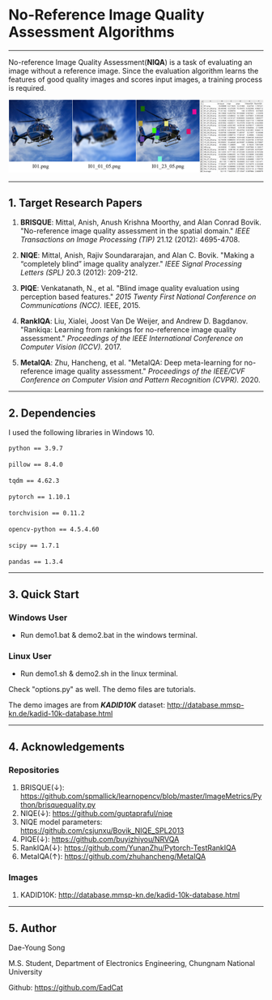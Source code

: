# No-Reference Image Quality Assessment Algorithms

---


No-reference Image Quality Assessment(**NIQA**) is a task of evaluating an image without a reference image. Since the evaluation algorithm learns the features of good quality images and scores input images, a training process is required.

![Teaser](./Teaser.png)


---

## 1. Target Research Papers

1. **BRISQUE**: Mittal, Anish, Anush Krishna Moorthy, and Alan Conrad Bovik. "No-reference image quality assessment in the spatial domain." _IEEE Transactions on Image Processing (TIP)_ 21.12 (2012): 4695-4708.

2. **NIQE**: Mittal, Anish, Rajiv Soundararajan, and Alan C. Bovik. "Making a “completely blind” image quality analyzer." _IEEE Signal Processing Letters (SPL)_ 20.3 (2012): 209-212.

3. **PIQE**: Venkatanath, N., et al. "Blind image quality evaluation using perception based features." _2015 Twenty First National Conference on Communications (NCC)._ IEEE, 2015.

4. **RankIQA**: Liu, Xialei, Joost Van De Weijer, and Andrew D. Bagdanov. "Rankiqa: Learning from rankings for no-reference image quality assessment." _Proceedings of the IEEE International Conference on Computer Vision (ICCV)._ 2017.

5. **MetaIQA**: Zhu, Hancheng, et al. "MetaIQA: Deep meta-learning for no-reference image quality assessment." _Proceedings of the IEEE/CVF Conference on Computer Vision and Pattern Recognition (CVPR)._ 2020.

---
## 2. Dependencies
I used the following libraries in Windows 10.
```
python == 3.9.7

pillow == 8.4.0

tqdm == 4.62.3

pytorch == 1.10.1

torchvision == 0.11.2

opencv-python == 4.5.4.60

scipy == 1.7.1

pandas == 1.3.4
```
---

## 3. Quick Start

### Windows User

- Run demo1.bat & demo2.bat in the windows terminal.

### Linux User

- Run demo1.sh & demo2.sh in the linux terminal.

Check "options.py" as well. The demo files are tutorials.

The demo images are from **_KADID10K_** dataset: http://database.mmsp-kn.de/kadid-10k-database.html

---
## 4. Acknowledgements

### Repositories

1. BRISQUE(&darr;): https://github.com/spmallick/learnopencv/blob/master/ImageMetrics/Python/brisquequality.py
2. NIQE(&darr;): https://github.com/guptapraful/niqe
3. NIQE model parameters: https://github.com/csjunxu/Bovik_NIQE_SPL2013
4. PIQE(&darr;): https://github.com/buyizhiyou/NRVQA
5. RankIQA(&darr;): https://github.com/YunanZhu/Pytorch-TestRankIQA
6. MetaIQA(&uarr;): https://github.com/zhuhancheng/MetaIQA

### Images
1. KADID10K: http://database.mmsp-kn.de/kadid-10k-database.html

---
## 5. Author

Dae-Young Song

M.S. Student, Department of Electronics Engineering, Chungnam National University

Github: https://github.com/EadCat